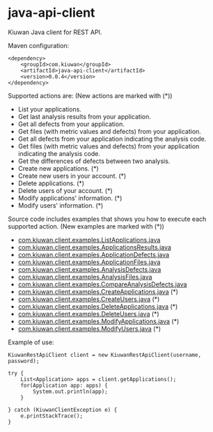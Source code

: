java-api-client
===============

Kiuwan Java client for REST API.

Maven configuration:

	<dependency>
		<groupId>com.kiuwan</groupId>
		<artifactId>java-api-client</artifactId>
		<version>0.0.4</version>
	</dependency>
	
Supported actions are: (New actions are marked with (*))

  - List your applications.
  - Get last analysis results from your application.
  - Get all defects from your application.
  - Get files (with metric values and defects) from your application.
  - Get all defects from your application indicating the analysis code.
  - Get files (with metric values and defects) from your application indicating the analysis code.
  - Get the differences of defects between two analysis.
  - Create new applications. (*)
  - Create new users in your account. (*)
  - Delete applications. (*)
  - Delete users of your account. (*)
  - Modify applications' information. (*)
  - Modify users' information. (*) 
  
Source code includes examples that shows you how to execute each supported action. (New examples are marked with (*))

  - <a href="src/main/java/com/kiuwan/client/examples/ListApplications.java">com.kiuwan.client.examples.ListApplications.java</a>
  - <a href="src/main/java/com/kiuwan/client/examples/ApplicationsResults.java">com.kiuwan.client.examples.ApplicationsResults.java</a>
  - <a href="src/main/java/com/kiuwan/client/examples/ApplicationDefects.java">com.kiuwan.client.examples.ApplicationDefects.java</a>
  - <a href="src/main/java/com/kiuwan/client/examples/ApplicationFiles.java">com.kiuwan.client.examples.ApplicationFiles.java</a>
  - <a href="src/main/java/com/kiuwan/client/examples/AnalysisDefects.java">com.kiuwan.client.examples.AnalysisDefects.java</a>
  - <a href="src/main/java/com/kiuwan/client/examples/AnalysisFiles.java">com.kiuwan.client.examples.AnalysisFiles.java</a>
  - <a href="src/main/java/com/kiuwan/client/examples/CompareAnalysisDefects.java">com.kiuwan.client.examples.CompareAnalysisDefects.java</a>
  - <a href="src/main/java/com/kiuwan/client/examples/CreateApplications.java">com.kiuwan.client.examples.CreateApplications.java</a> (*) 
  - <a href="src/main/java/com/kiuwan/client/examples/CreateUsers.java">com.kiuwan.client.examples.CreateUsers.java</a> (*) 
  - <a href="src/main/java/com/kiuwan/client/examples/DeleteApplications.java">com.kiuwan.client.examples.DeleteApplications.java</a> (*) 
  - <a href="src/main/java/com/kiuwan/client/examples/DeleteUsers.java">com.kiuwan.client.examples.DeleteUsers.java</a> (*)
  - <a href="src/main/java/com/kiuwan/client/examples/ModifyApplications.java">com.kiuwan.client.examples.ModifyApplications.java</a> (*)
  - <a href="src/main/java/com/kiuwan/client/examples/ModifyUsers.java">com.kiuwan.client.examples.ModifyUsers.java</a> (*)

Example of use:

	KiuwanRestApiClient client = new KiuwanRestApiClient(username, password);

	try {
		List<Application> apps = client.getApplications();
		for(Application app: apps) {
			System.out.println(app);
		}
		
	} catch (KiuwanClientException e) {
		e.printStackTrace();
	}

